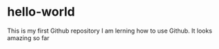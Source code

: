 # hello-world
This is my first Github repository
I am lerning how to use Github. It looks amazing so far
